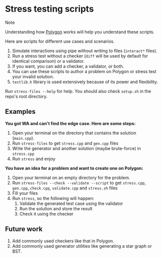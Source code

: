 # Stress testing scripts

> [!NOTE]
> Understanding how [Polygon](https://polygon.codeforces.com) works will help you understand these scripts.

Here are scripts for different use cases and scenarios.

1. Simulate interactions using pipe without writing to files
 (`interact*` files).
1. Run a stress test without a checker (`diff` will be used by default for identical comparison) or a validator.
1. If you want, you can add a checker, a validator, or both.
1. You can use these scripts to author a problem on Polygon or stress test your invalid solution.
1. `testlib.h` library is used extensively because of its power and flexibility.


Run `stress-files --help` for help. You should also check `setup.sh` in the repo's root directory.

## Examples

**You got WA and can't find the edge case. Here are some steps:**

1. Open your terminal on the directory that contains the solution (`main.cpp`).
1. Run `stress-files` to get `stress.cpp` and `gen.cpp` files
1. Write the generator and another solution (maybe brute-force) in `stress.cpp`
1. Run `stress` and enjoy

**You have an idea for a problem and want to create one on Polygon:**

1. Open your terminal on an empty directory for the problem.
1. Run `stress-files --check --validate --script` to get `stress.cpp`, `gen.cpp`, `check.cpp`, `validate.cpp` and `stress.sh` files
1. Fill your files
1. Run `stress`, so the following will happen:
   1. Validate the generated test case using the validator
   1. Run the solution and store the result
   1. Check it using the checker

## Future work

1. Add commonly used checkers like that in Polygon.
2. Add commonly used generator utilities like generating a star graph or BST.
